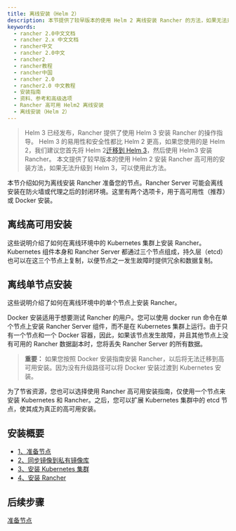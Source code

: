 ```yaml
---
title: 离线安装（Helm 2）
description: 本节提供了较早版本的使用 Helm 2 离线安装 Rancher 的方法，如果无法升级到 Helm 3，可以使用此方法。本节介绍如何为离线安装 Rancher 准备您的节点。Rancher Server 可能会离线安装在防火墙或代理之后的封闭环境。这里有两个选项卡，用于高可用性（推荐）或 Docker 安装。
keywords:
  - rancher 2.0中文文档
  - rancher 2.x 中文文档
  - rancher中文
  - rancher 2.0中文
  - rancher2
  - rancher教程
  - rancher中国
  - rancher 2.0
  - rancher2.0 中文教程
  - 安装指南
  - 资料、参考和高级选项
  - Rancher 高可用 Helm2 离线安装
  - 离线安装（Helm 2）
---
```


> Helm 3 已经发布，Rancher 提供了使用 Helm 3 安装 Rancher 的操作指导。
> Helm 3 的易用性和安全性都比 Helm 2 更高，如果您使用的是 Helm 2，我们建议您首先将 Helm 2[迁移到 Helm 3](https://helm.sh/blog/migrate-from-helm-v2-to-helm-v3/)，然后使用 Helm3 安装 Rancher。
> 本文提供了较早版本的使用 Helm 2 安装 Rancher 高可用的安装方法，如果无法升级到 Helm 3，可以使用此方法。

本节介绍如何为离线安装 Rancher 准备您的节点。Rancher Server 可能会离线安装在防火墙或代理之后的封闭环境。这里有两个选项卡，用于高可用性（推荐）或 Docker 安装。

## 离线高可用安装

这些说明介绍了如何在离线环境中的 Kubernetes 集群上安装 Rancher。
Kubernetes 组件本身和 Rancher Server 都通过三个节点组成，持久层（etcd）也可以在这三个节点上复制，以便节点之一发生故障时提供冗余和数据复制。

## 离线单节点安装

这些说明介绍了如何在离线环境中的单个节点上安装 Rancher。

Docker 安装适用于想要测试 Rancher 的用户。您可以使用 docker run 命令在单个节点上安装 Rancher Server 组件，而不是在 Kubernetes 集群上运行。由于只有一个节点和一个 Docker 容器，因此，如果该节点发生故障，并且其他节点上没有可用的 Rancher 数据副本时，您将丢失 Rancher Server 的所有数据。

> **重要：** 如果您按照 Docker 安装指南安装 Rancher，以后将无法迁移到高可用安装。因为没有升级路径可以将 Docker 安装过渡到 Kubernetes 安装。

为了节省资源，您也可以选择使用 Rancher 高可用安装指南，仅使用一个节点来安装 Kubernetes 和 Rancher。之后，您可以扩展 Kubernetes 集群中的 etcd 节点，使其成为真正的高可用安装。

## 安装概要

- [1、准备节点](/docs/rancher2/installation_new/options/air-gap-helm2/prepare-nodes/_index)
- [2、同步镜像到私有镜像库](/docs/rancher2/installation_new/options/air-gap-helm2/populate-private-registry/_index)
- [3、安装 Kubernetes 集群](/docs/rancher2/installation_new/options/air-gap-helm2/launch-kubernetes/_index)
- [4、安装 Rancher](/docs/rancher2/installation_new/options/air-gap-helm2/install-rancher/_index)

## 后续步骤

[准备节点](/docs/rancher2/installation_new/options/air-gap-helm2/prepare-nodes/_index)
